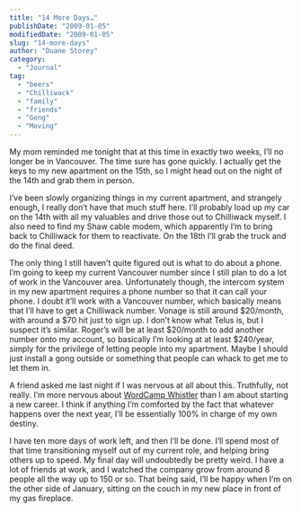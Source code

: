 ```yaml
---
title: "14 More Days…"
publishDate: "2009-01-05"
modifiedDate: "2009-01-05"
slug: "14-more-days"
author: "Duane Storey"
category:
  - "Journal"
tag:
  - "beers"
  - "Chilliwack"
  - "family"
  - "friends"
  - "Gong"
  - "Moving"
---
```


My mom reminded me tonight that at this time in exactly two weeks, I’ll no longer be in Vancouver. The time sure has gone quickly. I actually get the keys to my new apartment on the 15th, so I might head out on the night of the 14th and grab them in person.

I’ve been slowly organizing things in my current apartment, and strangely enough, I really don’t have that much stuff here. I’ll probably load up my car on the 14th with all my valuables and drive those out to Chilliwack myself. I also need to find my Shaw cable modem, which apparently I’m to bring back to Chilliwack for them to reactivate. On the 18th I’ll grab the truck and do the final deed.

The only thing I still haven’t quite figured out is what to do about a phone. I’m going to keep my current Vancouver number since I still plan to do a lot of work in the Vancouver area. Unfortunately though, the intercom system in my new apartment requires a phone number so that it can call your phone. I doubt it’ll work with a Vancouver number, which basically means that I’ll have to get a Chilliwack number. Vonage is still around $20/month, with around a $70 hit just to sign up. I don’t know what Telus is, but I suspect it’s similar. Roger’s will be at least $20/month to add another number onto my account, so basically I’m looking at at least $240/year, simply for the privilege of letting people into my apartment. Maybe I should just install a gong outside or something that people can whack to get me to let them in.

A friend asked me last night if I was nervous at all about this. Truthfully, not really. I’m more nervous about [WordCamp Whistler](http://www.wordcampwhistler.com) than I am about starting a new career. I think if anything I’m comforted by the fact that whatever happens over the next year, I’ll be essentially 100% in charge of my own destiny.

I have ten more days of work left, and then I’ll be done. I’ll spend most of that time transitioning myself out of my current role, and helping bring others up to speed. My final day will undoubtedly be pretty weird. I have a lot of friends at work, and I watched the company grow from around 8 people all the way up to 150 or so. That being said, I’ll be happy when I’m on the other side of January, sitting on the couch in my new place in front of my gas fireplace.